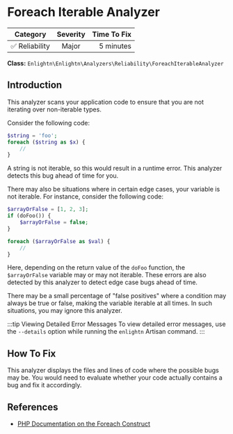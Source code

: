# Foreach Iterable Analyzer

| Category       | Severity   | Time To Fix  |
| -------------  |:----------:| ------------:|
| :white_check_mark: Reliability | Major     | 5 minutes    |

**Class:** `Enlightn\Enlightn\Analyzers\Reliability\ForeachIterableAnalyzer`

## Introduction

This analyzer scans your application code to ensure that you are not iterating over non-iterable types.

Consider the following code:

```php
$string = 'foo';
foreach ($string as $x) {
    //
}
```

A string is not iterable, so this would result in a runtime error. This analyzer detects this bug ahead of time for you.

There may also be situations where in certain edge cases, your variable is not iterable. For instance, consider the following code:

```php
$arrayOrFalse = [1, 2, 3];
if (doFoo()) {
    $arrayOrFalse = false;
}

foreach ($arrayOrFalse as $val) {
    //
}
```

Here, depending on the return value of the `doFoo` function, the `$arrayOrFalse` variable may or may not iterable. These errors are also detected by this analyzer to detect edge case bugs ahead of time.

There may be a small percentage of "false positives" where a condition may always be true or false, making the variable iterable at all times. In such situations, you may ignore this analyzer. 

:::tip Viewing Detailed Error Messages
To view detailed error messages, use the `--details` option while running the `enlightn` Artisan command.
:::

## How To Fix

This analyzer displays the files and lines of code where the possible bugs may be. You would need to evaluate whether your code actually contains a bug and fix it accordingly.

## References

- [PHP Documentation on the Foreach Construct](https://www.php.net/manual/en/control-structures.foreach.php)